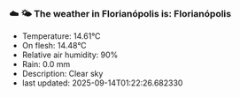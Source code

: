 ### ☁️ 🌤️  The weather in Florianópolis is: Florianópolis

- Temperature: 14.61°C
- On flesh: 14.48°C
- Relative air humidity: 90%
- Rain: 0.0 mm
- Description: Clear sky
- last updated: 2025-09-14T01:22:26.682330
